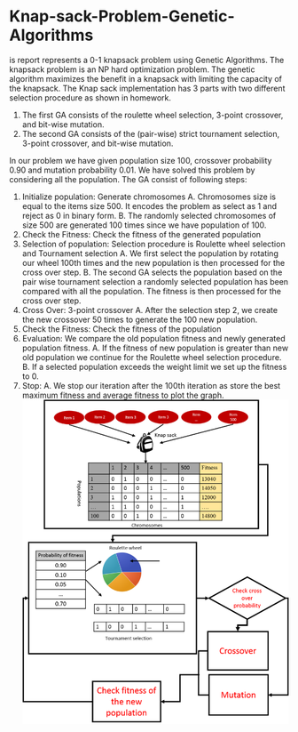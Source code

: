 # Knap-sack-Problem-Genetic-Algorithms
is report represents a 0-1 knapsack problem using Genetic Algorithms. The knapsack problem is an NP hard optimization problem. The genetic algorithm maximizes the benefit in a knapsack with limiting the capacity of the knapsack. The Knap sack implementation has 3 parts with two different selection procedure as shown in homework.

1) The first GA consists of the roulette wheel selection, 3-point crossover, and bit-wise mutation. 
2) The second GA consists of the (pair-wise) strict tournament selection, 3-point crossover, and bit-wise mutation.

In our problem we have given population size 100, crossover probability 0.90 and mutation probability 0.01. We have solved this problem by considering all the population. The GA consist of following steps:

1. Initialize population: Generate chromosomes
A. Chromosomes size is equal to the items size 500. It encodes the problem as select as 1 and reject as 0 in binary form.
B. The randomly selected chromosomes of size 500 are generated 100 times since we have population of 100.
2. Check the Fitness: Check the fitness of the generated population
3. Selection of population: Selection procedure is Roulette wheel selection and Tournament selection
A. We first select the population by rotating our wheel 100th times and the new population is then processed for the cross over step.
B. The second GA selects the population based on the pair wise tournament selection a randomly selected population has been compared with all the population. The fitness is then processed for the cross over step. 
4. Cross Over: 3-point crossover
A. After the selection step 2, we create the new crossover 50 times to generate the 100 new population.
5. Check the Fitness: Check the fitness of the population
6. Evaluation: We compare the old population fitness and newly generated population fitness.
A. If the fitness of new population is greater than new old population we continue for the Roulette wheel selection procedure.
B. If a selected population exceeds the weight limit we set up the fitness to 0.
7. Stop:
A. We stop our iteration after the 100th iteration as store the best maximum fitness and average fitness to plot the graph.
![alt_text](https://github.com/borguleabhijeet/Knap-sack-Problem-Genetic-Algorithms/blob/master/Gen.png)
